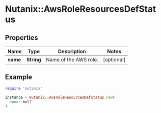 # Nutanix::AwsRoleResourcesDefStatus

## Properties

| Name | Type | Description | Notes |
| ---- | ---- | ----------- | ----- |
| **name** | **String** | Name of the AWS role. | [optional] |

## Example

```ruby
require 'nutanix'

instance = Nutanix::AwsRoleResourcesDefStatus.new(
  name: null
)
```


